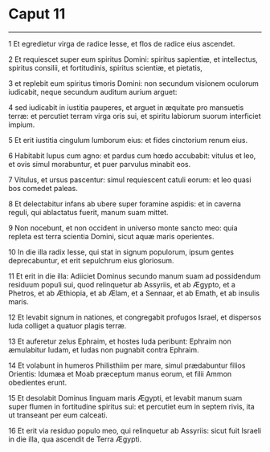 # Caput 11

***

1 Et egredietur virga de radice Iesse, et flos de radice eius ascendet.

2 Et requiescet super eum spiritus Domini: spiritus sapientiæ, et intellectus, spiritus consilii, et fortitudinis, spiritus scientiæ, et pietatis,

3 et replebit eum spiritus timoris Domini: non secundum visionem oculorum iudicabit, neque secundum auditum aurium arguet:

4 sed iudicabit in iustitia pauperes, et arguet in æquitate pro mansuetis terræ: et percutiet terram virga oris sui, et spiritu labiorum suorum interficiet impium.

5 Et erit iustitia cingulum lumborum eius: et fides cinctorium renum eius.

6 Habitabit lupus cum agno: et pardus cum hœdo accubabit: vitulus et leo, et ovis simul morabuntur, et puer parvulus minabit eos.

7 Vitulus, et ursus pascentur: simul requiescent catuli eorum: et leo quasi bos comedet paleas.

8 Et delectabitur infans ab ubere super foramine aspidis: et in caverna reguli, qui ablactatus fuerit, manum suam mittet.

9 Non nocebunt, et non occident in universo monte sancto meo: quia repleta est terra scientia Domini, sicut aquæ maris operientes.

10 In die illa radix Iesse, qui stat in signum populorum, ipsum gentes deprecabuntur, et erit sepulchrum eius gloriosum.

11 Et erit in die illa: Adiiciet Dominus secundo manum suam ad possidendum residuum populi sui, quod relinquetur ab Assyriis, et ab Ægypto, et a Phetros, et ab Æthiopia, et ab Ælam, et a Sennaar, et ab Emath, et ab insulis maris.

12 Et levabit signum in nationes, et congregabit profugos Israel, et dispersos Iuda colliget a quatuor plagis terræ.

13 Et auferetur zelus Ephraim, et hostes Iuda peribunt: Ephraim non æmulabitur Iudam, et Iudas non pugnabit contra Ephraim.

14 Et volabunt in humeros Philisthiim per mare, simul prædabuntur filios Orientis: Idumæa et Moab præceptum manus eorum, et filii Ammon obedientes erunt.

15 Et desolabit Dominus linguam maris Ægypti, et levabit manum suam super flumen in fortitudine spiritus sui: et percutiet eum in septem rivis, ita ut transeant per eum calceati.

16 Et erit via residuo populo meo, qui relinquetur ab Assyriis: sicut fuit Israeli in die illa, qua ascendit de Terra Ægypti.

